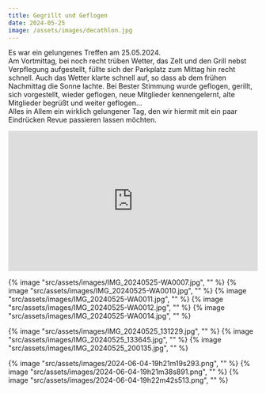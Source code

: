 ```yaml
---
title: Gegrillt und Geflogen
date: 2024-05-25
image: /assets/images/decathlon.jpg
---
```


Es war ein gelungenes Treffen am 25.05.2024.
<br/>Am Vortmittag, bei noch recht trüben Wetter, das Zelt und den Grill nebst
Verpflegung aufgestellt, füllte sich der Parkplatz zum Mittag hin recht schnell.
Auch das Wetter klarte schnell auf, so dass ab dem frühen Nachmittag die Sonne
lachte. Bei Bester Stimmung wurde geflogen, gerillt, sich vorgestellt, wieder
geflogen, neue Mitglieder kennengelernt, alte Mitglieder begrüßt und weiter
geflogen...
<br/>Alles in Allem ein wirklich gelungener Tag, den wir hiermit mit ein paar
Eindrücken Revue passieren lassen möchten.

<div class="w-full">
<iframe width="100%" style="aspect-ratio: 16 / 9;" src="https://www.youtube.com/embed/qkUoBrvFajE?si=egHTaiCsh-q2cru7" title="YouTube video player" frameborder="0" allow="accelerometer; autoplay; clipboard-write; encrypted-media; gyroscope; picture-in-picture; web-share" referrerpolicy="strict-origin-when-cross-origin" allowfullscreen></iframe>
</div>

{% image "src/assets/images/IMG_20240525-WA0007.jpg", "" %}
{% image "src/assets/images/IMG_20240525-WA0010.jpg", "" %}
{% image "src/assets/images/IMG_20240525-WA0011.jpg", "" %}
{% image "src/assets/images/IMG_20240525-WA0012.jpg", "" %}
{% image "src/assets/images/IMG_20240525-WA0014.jpg", "" %}

{% image "src/assets/images/IMG_20240525_131229.jpg", "" %}
{% image "src/assets/images/IMG_20240525_133645.jpg", "" %}
{% image "src/assets/images/IMG_20240525_200135.jpg", "" %}

{% image "src/assets/images/2024-06-04-19h21m19s293.png", "" %}
{% image "src/assets/images/2024-06-04-19h21m38s891.png", "" %}
{% image "src/assets/images/2024-06-04-19h22m42s513.png", "" %}
